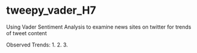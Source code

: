 # tweepy_vader_H7
Using Vader Sentiment Analysis to examine news sites on twitter for trends of tweet content 

Observed Trends:
  1.
  2. 
  3.
